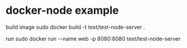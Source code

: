 # docker-node example

build image
sudo docker build -t test/test-node-server .

run 
sudo docker run --name web -p 8080:8080 test/test-node-server
